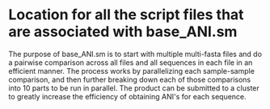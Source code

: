 # Location for all the script files that are associated with base_ANI.sm

The purpose of base_ANI.sm is to start with multiple multi-fasta files
and do a pairwise comparison across all files and all sequences in each
file in an efficient manner. The process works by parallelizing each
sample-sample comparison, and then further breaking down each of those
comparisons into 10 parts to be run in parallel. The product can be submitted
to a cluster to greatly increase the efficiency of obtaining ANI's for each
sequence.
